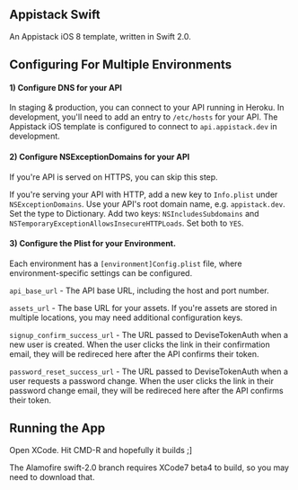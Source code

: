 ## Appistack Swift

An Appistack iOS 8 template, written in Swift 2.0.  

## Configuring For Multiple Environments

#### 1) Configure DNS for your API

In staging & production, you can connect to your API running in Heroku.  In development, you'll need to add an 
entry to `/etc/hosts` for your API.  The Appistack iOS template is configured to connect to `api.appistack.dev` 
in development.

#### 2) Configure NSExceptionDomains for your API

If you're API is served on HTTPS, you can skip this step.

If you're serving your API with HTTP, add a new key to `Info.plist` under `NSExceptionDomains`.  Use your API's 
root domain name, e.g. `appistack.dev`.  Set the type to Dictionary.  Add two keys: `NSIncludesSubdomains` 
and `NSTemporaryExceptionAllowsInsecureHTTPLoads`.  Set both to `YES`.

#### 3) Configure the Plist for your Environment.

Each environment has a `[environment]Config.plist` file, where environment-specific settings can be configured.

`api_base_url` - The API base URL, including the host and port number.

`assets_url` - The base URL for your assets.  If you're assets are stored in multiple locations, you may need 
additional configuration keys. 

`signup_confirm_success_url` - The URL passed to DeviseTokenAuth when a new user is created.  When the user clicks the link 
in their confirmation email, they will be redireced here after the API confirms their token.

`password_reset_success_url` - The URL passed to DeviseTokenAuth when a user requests a password change.  When the user clicks the 
link in their password change email, they will be redireced here after the API confirms their token.

## Running the App

Open XCode.  Hit CMD-R and hopefully it builds ;]

The Alamofire swift-2.0 branch requires XCode7 beta4 to build, so you may need to download that.
